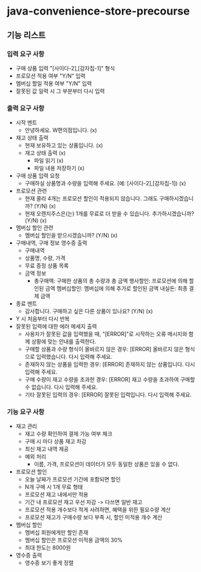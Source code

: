 # java-convenience-store-precourse

## 기능 리스트
### 입력 요구 사항
- 구매 상품 입력 "[사이다-2],[감자칩-1]" 형식
- 프로모션 적용 여부 "Y/N" 입력
- 멤버십 할일 적용 여부 "Y/N" 입력
- 잘못된 값 일력 시 그 부분부터 다시 입력

### 출력 요구 사항
- 시작 멘트
  - 안녕하세요. W편의점입니다. (x)
- 재고 상태 출력
  - 현재 보유하고 있는 상품입니다. (x)
  - 재고 상태 출력 (x)
    - 파일 읽기 (x)
    - 파일 내용 저장하기 (x)
- 구매 상품 입력 요청
  - 구매하실 상품명과 수량을 입력해 주세요. (예: [사이다-2],[감자칩-1]) (x)
- 프로모션 관련
  - 현재 콜라 4개는 프로모션 할인이 적용되지 않습니다. 그래도 구매하시겠습니까? (Y/N) (x)
  - 현재 오렌지주스은(는) 1개를 무료로 더 받을 수 있습니다. 추가하시겠습니까? (Y/N) (x)
- 멤버십 할인 관련
  - 멤버십 할인을 받으시겠습니까? (Y/N) (x)
- 구매내역, 구매 정보 영수증 출력
  - 구매내역
  - 상품명, 수량, 가격
  - 무료 증정 상품 목록
  - 금액 정보
    - 총구매액: 구매한 상품의 총 수량과 총 금액
      행사할인: 프로모션에 의해 할인된 금액
      멤버십할인: 멤버십에 의해 추가로 할인된 금액
      내실돈: 최종 결제 금액
- 종료 멘트
  - 감사합니다. 구매하고 싶은 다른 상품이 있나요? (Y/N) (x)
- Y 시 처음부터 다시 반복
- 잘못된 입력에 대한 에러 메세지 출력
  - 사용자가 잘못된 값을 입력했을 때, "[ERROR]"로 시작하는 오류 메시지와 함께 상황에 맞는 안내를 출력한다.
  - 구매할 상품과 수량 형식이 올바르지 않은 경우: [ERROR] 올바르지 않은 형식으로 입력했습니다. 다시 입력해 주세요.
  - 존재하지 않는 상품을 입력한 경우: [ERROR] 존재하지 않는 상품입니다. 다시 입력해 주세요.
  - 구매 수량이 재고 수량을 초과한 경우: [ERROR] 재고 수량을 초과하여 구매할 수 없습니다. 다시 입력해 주세요.
  - 기타 잘못된 입력의 경우: [ERROR] 잘못된 입력입니다. 다시 입력해 주세요.

### 기능 요구 사항
  - 재고 관리
    - 재고 수량 확인하여 결제 가능 여부 체크 
    - 구매 시 마다 상품 재고 차감
    - 최신 재고 내역 제공
    - 예외 처리
      - 이름, 가격, 프로모션이 데이터가 모두 동일한 상품은 있을 수 없다.
  - 프로모션 할인
    - 오늘 날짜가 프로모션 기간에 포함되면 할인
    - N개 구매 시 1개 무료 형태
    - 프로모션 재고 내에서만 적용
    - 기간 내 프로모션 재고 우선 차감 -> 다쓰면 일반 재고
    - 프로모션 적용 개수보다 적게 사려하면, 혜택을 위한 필요수량 계산
    - 프로모션 재고가 구매수량 보다 부족 시, 할인 미적용 개수 계산
  - 멤버십 할인
    - 멤버십 회원에게만 할인 존재
    - 멤버십 할인은 프로모션 미적용 금액의 30%
    - 최대 한도는 8000원
  - 영수증 출력
    - 영수증 보기 좋게 정렬

